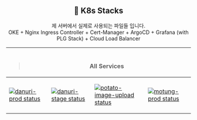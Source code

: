 <div align="center">

## 🚀 K8s Stacks

제 서버에서 실제로 사용되는 파일들 입니다.  
OKE + Nginx Ingress Controller + Cert-Manager + ArgoCD + Grafana (with PLG Stack) + Cloud Load Balancer

<table>
<thead>
<tr>
<th colspan="4" align="center">
<br />

> All Services

</th>
</tr>
</thead>
<tbody>
<tr>
<td>

[![danuri-prod status](https://argocd.mya.ong/api/badge?name=danuri-prod&showAppName=true)](https://argocd.mya.ong/applications/danuri-prod)

</td>
<td>

[![danuri-stage status](https://argocd.mya.ong/api/badge?name=danuri-stage&showAppName=true)](https://argocd.mya.ong/applications/danuri-stage)

</td>
<td>

[![potato-image-upload status](https://argocd.mya.ong/api/badge?name=potato-image-upload&showAppName=true)](https://argocd.mya.ong/applications/potato-image-upload)

</td>
<td>

[![motung-prod status](https://argocd.mya.ong/api/badge?name=motung-prod&showAppName=true)](https://argocd.mya.ong/applications/motung-prod)

</td>
</tr>
</tbody>
</table>

</div>
